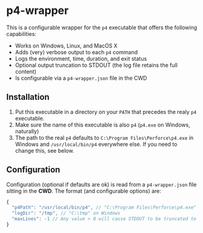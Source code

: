# p4-wrapper

This is a configurable wrapper for the `p4` executable that offers the following capabilities:

  - Works on Windows, Linux, and MacOS X
  - Adds (very) verbose output to each `p4` command
  - Logs the environment, time, duration, and exit status
  - Optional output truncation to STDOUT (the log file retains the full content)
  - Is configurable via a `p4-wrapper.json` file in the CWD

## Installation

1. Put this executable in a directory on your `PATH` that precedes the realy `p4` executable.
2. Make sure the name of this executable is also `p4` (`p4.exe` on Windows, naturally)
3. The path to the real `p4` defaults to `C:\Program Files\Perforce\p4.exe` in Windows and `/usr/local/bin/p4` everywhere else. If you need to change this, see below.

## Configuration

Configuration (optional if defaults are ok) is read from a `p4-wrapper.json` file sitting in the **CWD**. The format (and configurable options) are:

```javascript
{
  "p4Path": "/usr/local/bin/p4", // "C:\Program Files\Perforce\p4.exe" on Windows
  "logDir": "/tmp", // "C:\tmp" on Windows
  "maxLines": -1 // Any value > 0 will cause STDOUT to be truncated to the specified `maxLines`; a value of -1 yields the full output
}
```

